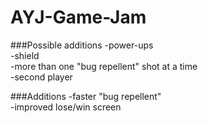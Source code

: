 # AYJ-Game-Jam

###Possible additions
-power-ups<br>
  -shield<br>
  -more than one "bug repellent" shot at a time<br>
-second player <br>

###Additions
-faster "bug repellent" <br>
-improved lose/win screen <br>
